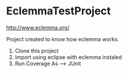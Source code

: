 # EclemmaTestProject

http://www.eclemma.org/

Project created to know how eclemma works.

1. Clone this project
2. Import using eclipse with eclemma instaled
3. Run Coverage As --> JUnit
